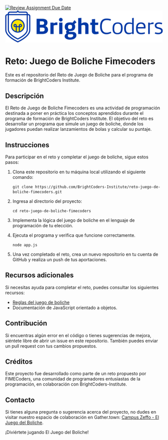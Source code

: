 [![Review Assignment Due Date](https://classroom.github.com/assets/deadline-readme-button-24ddc0f5d75046c5622901739e7c5dd533143b0c8e959d652212380cedb1ea36.svg)](https://classroom.github.com/a/9mI3rT9o)
![BrightCoders Logo](img/logo.png)

# Reto: Juego de Boliche Fimecoders

Este es el repositorio del Reto de Juego de Boliche para el programa de formación de BrightCoders Institute.

## Descripción

El Reto de Juego de Boliche Fimecoders es una actividad de programación destinada a poner en práctica los conceptos aprendidos durante el programa de formación de BrightCoders Institute. El objetivo del reto es desarrollar un programa que simule un juego de boliche, donde los jugadores puedan realizar lanzamientos de bolas y calcular su puntaje.

## Instrucciones

Para participar en el reto y completar el juego de boliche, sigue estos pasos:

1. Clona este repositorio en tu máquina local utilizando el siguiente comando:

   ```
   git clone https://github.com/BrightCoders-Institute/reto-juego-de-boliche-fimecoders.git
   ```

2. Ingresa al directorio del proyecto:

   ```
   cd reto-juego-de-boliche-fimecoders
   ```

3. Implementa la lógica del juego de boliche en el lenguaje de programación de tu elección.

4. Ejecuta el programa y verifica que funcione correctamente.

   ```node
   node app.js
   ```

5. Una vez completado el reto, crea un nuevo repositorio en tu cuenta de GitHub y realiza un push de tus aportaciones.


## Recursos adicionales

Si necesitas ayuda para completar el reto, puedes consultar los siguientes recursos:

- [Reglas del juego de boliche](https://es.wikipedia.org/wiki/Bolos)
- Documentación de JavaScript orientado a objetos.

## Contribución

Si encuentras algún error en el código o tienes sugerencias de mejora, siéntete libre de abrir un issue en este repositorio. También puedes enviar un pull request con tus cambios propuestos.

## Créditos

Este proyecto fue desarrollado como parte de un reto propuesto por FIMECoders, una comunidad de programadores entusiastas de la programación, en colaboración con BrightCoders-Institute.

## Contacto

Si tienes alguna pregunta o sugerencia acerca del proyecto, no dudes en visitar nuestro espacio de colaboración en Gather.town: 
[Campus Zeffo - El Juego del Boliche](https://app.gather.town/app/Xqjd4OwO4fzoQAHV/campus-zeffo).

¡Diviértete jugando El Juego del Boliche!